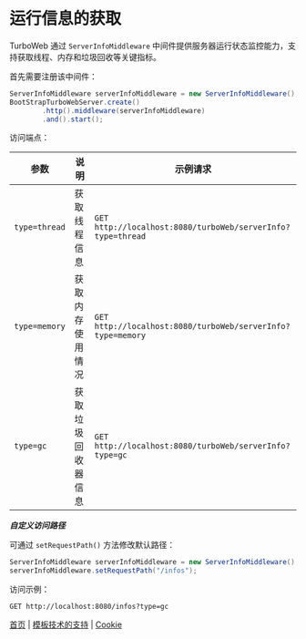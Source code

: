 # 运行信息的获取

TurboWeb 通过 `ServerInfoMiddleware` 中间件提供服务器运行状态监控能力，支持获取线程、内存和垃圾回收等关键指标。

首先需要注册该中间件：

```java
ServerInfoMiddleware serverInfoMiddleware = new ServerInfoMiddleware();
BootStrapTurboWebServer.create()
        .http().middleware(serverInfoMiddleware)
        .and().start();
```

访问端点：

| **参数**      | **说明**           | **示例请求**                                                |
| ------------- | ------------------ | ----------------------------------------------------------- |
| `type=thread` | 获取线程信息       | `GET http://localhost:8080/turboWeb/serverInfo?type=thread` |
| `type=memory` | 获取内存使用情况   | `GET http://localhost:8080/turboWeb/serverInfo?type=memory` |
| `type=gc`     | 获取垃圾回收器信息 | `GET http://localhost:8080/turboWeb/serverInfo?type=gc`     |

**_自定义访问路径_**

可通过 `setRequestPath()` 方法修改默认路径：

```java
ServerInfoMiddleware serverInfoMiddleware = new ServerInfoMiddleware();
serverInfoMiddleware.setRequestPath("/infos");
```

访问示例：

```http
GET http://localhost:8080/infos?type=gc
```



[首页](../README.md) | [模板技术的支持](./template.md) | [Cookie](./cookie.md)
